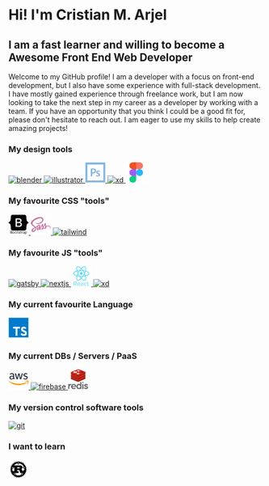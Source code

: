 # Hi! I'm Cristian M. Arjel

## **I am a fast learner and willing to become a Awesome Front End Web Developer**

Welcome to my GitHub profile! I am a developer with a focus on front-end development, but I also have some experience with full-stack development. I have mostly gained experience through freelance work, but I am now looking to take the next step in my career as a developer by working with a team. If you have an opportunity that you think I could be a good fit for, please don't hesitate to reach out. I am eager to use my skills to help create amazing projects!

### My design tools

<a href="https://www.blender.org/" target="_blank" rel="noreferrer">
  <img
    src="https://download.blender.org/branding/community/blender_community_badge_white.svg"
    alt="blender"
    width="40"
    height="40"
  />
</a>

<a href="https://www.adobe.com/in/products/illustrator.html" target="\_blank" rel="noreferrer">
  <img 
    src="https://www.vectorlogo.zone/logos/adobe_illustrator/adobe_illustrator-icon.svg"
    alt="illustrator" 
    width="40"
    height="40"
  />
</a>

<a href="https://www.photoshop.com/en" target="_blank" rel="noreferrer">
  <img
    src="https://raw.githubusercontent.com/devicons/devicon/master/icons/photoshop/photoshop-line.svg"
    alt="photoshop"
    width="40"
    height="40"
  />
</a>

<a href="https://www.adobe.com/products/xd.html" target="\_blank" rel="noreferrer">
  <img
    src="https://cdn.worldvectorlogo.com/logos/adobe-xd.svg"
    alt="xd"
    width="40"
    height="40"
  />
</a>

<a href="https://www.figma.com/" target="\_blank" rel="noreferrer">
  <img
    src="https://github.com/devicons/devicon/blob/master/icons/figma/figma-original.svg"
    alt="figma"
    width="40"
    height="40"
  />
</a>

### My favourite CSS "tools"

<a href="https://getbootstrap.com" target="_blank" rel="noreferrer">
  <img
    src="https://raw.githubusercontent.com/devicons/devicon/master/icons/bootstrap/bootstrap-plain-wordmark.svg"
    alt="bootstrap"
    width="40"
    height="40"
  />
</a>

<a href="https://sass-lang.com" target="_blank" rel="noreferrer">
  <img
    src="https://raw.githubusercontent.com/devicons/devicon/master/icons/sass/sass-original.svg"
    alt="sass"
    width="40"
    height="40"
  />
</a>

<a href="https://tailwindcss.com/" target="_blank" rel="noreferrer">
  <img
    src="https://www.vectorlogo.zone/logos/tailwindcss/tailwindcss-icon.svg"
    alt="tailwind"
    width="40"
    height="40"
  />
</a>

### My favourite JS "tools"

<a href="https://www.gatsbyjs.com/" target="_blank" rel="noreferrer">
  <img
    src="https://www.vectorlogo.zone/logos/gatsbyjs/gatsbyjs-icon.svg"
    alt="gatsby"
    width="40"
    height="40"
  />
</a>

<a href="https://nextjs.org/" target="_blank" rel="noreferrer">
  <img
    src="https://cdn.worldvectorlogo.com/logos/nextjs-2.svg"
    alt="nextjs"
    width="40"
    height="40"
  />
</a>

<a href="https://reactjs.org/" target="_blank" rel="noreferrer">
  <img
    src="https://raw.githubusercontent.com/devicons/devicon/master/icons/react/react-original-wordmark.svg"
    alt="react"
    width="40"
    height="40"
  />
</a>

<a href="https://vitejs.dev/" target="\_blank" rel="noreferrer"> 
  <img
      src="https://vitejs.dev/logo.svg"
      alt="xd"
      width="40"
      height="40"
  />
</a>

### My **current** favourite Language

<a href="https://www.typescriptlang.org/" target="_blank" rel="noreferrer">
  <img
    src="https://raw.githubusercontent.com/devicons/devicon/master/icons/typescript/typescript-original.svg"
    alt="typescript"
    width="40"
    height="40"
  />
</a>

### My current DBs / Servers / PaaS

<a href="https://aws.amazon.com" target="_blank" rel="noreferrer">
  <img
    src="https://raw.githubusercontent.com/devicons/devicon/master/icons/amazonwebservices/amazonwebservices-original-wordmark.svg"
    alt="aws"
    width="40"
    height="40"
  />
</a>

<a href="https://firebase.google.com/" target="_blank" rel="noreferrer">
  <img
    src="https://www.vectorlogo.zone/logos/firebase/firebase-icon.svg"
    alt="firebase"
    width="40"
    height="40"
  />
</a>

<a href="https://redis.io" target="_blank" rel="noreferrer">
  <img
    src="https://raw.githubusercontent.com/devicons/devicon/master/icons/redis/redis-original-wordmark.svg"
    alt="redis"
    width="40"
    height="40"
  />
</a>

### My version control software tools

<a href="https://git-scm.com/" target="_blank" rel="noreferrer">
  <img
    src="https://www.vectorlogo.zone/logos/git-scm/git-scm-icon.svg"
    alt="git"
    width="40"
    height="40"
  />
</a>

### I want to learn

<a href="https://www.rust-lang.org/" target="_blank" rel="noreferrer">
  <img
    src="https://github.com/devicons/devicon/blob/master/icons/rust/rust-plain.svg"
    alt="rust"
    width="40"
    height="40"
  />
</a>
